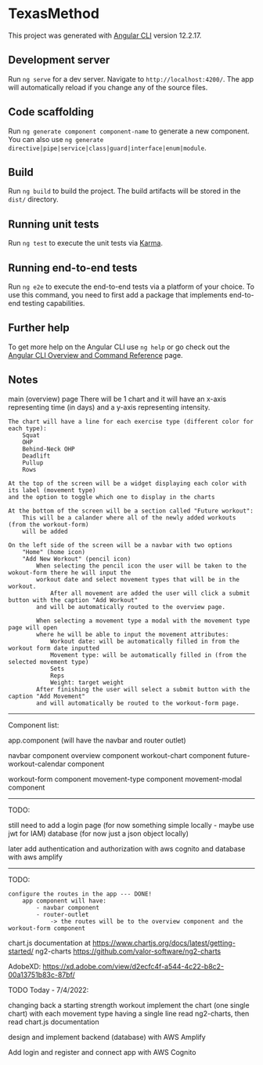 # TexasMethod

This project was generated with [Angular CLI](https://github.com/angular/angular-cli) version 12.2.17.

## Development server

Run `ng serve` for a dev server. Navigate to `http://localhost:4200/`. The app will automatically reload if you change any of the source files.

## Code scaffolding

Run `ng generate component component-name` to generate a new component. You can also use `ng generate directive|pipe|service|class|guard|interface|enum|module`.

## Build

Run `ng build` to build the project. The build artifacts will be stored in the `dist/` directory.

## Running unit tests

Run `ng test` to execute the unit tests via [Karma](https://karma-runner.github.io).

## Running end-to-end tests

Run `ng e2e` to execute the end-to-end tests via a platform of your choice. To use this command, you need to first add a package that implements end-to-end testing capabilities.

## Further help

To get more help on the Angular CLI use `ng help` or go check out the [Angular CLI Overview and Command Reference](https://angular.io/cli) page.

## Notes

main (overview) page
	There will be 1 chart and it will have an x-axis representing time (in days)
	and a y-axis representing intensity.

	The chart will have a line for each exercise type (different color for each type):
		Squat
		OHP
		Behind-Neck OHP
		Deadlift
		Pullup
		Rows
	
	At the top of the screen will be a widget displaying each color with its label (movement type) 
	and the option to toggle which one to display in the charts

	At the bottom of the screen will be a section called "Future workout":
		This will be a calander where all of the newly added workouts (from the workout-form) 
		will be added

	On the left side of the screen will be a navbar with two options
		"Home" (home icon)
		"Add New Workout" (pencil icon)
			When selecting the pencil icon the user will be taken to the wokout-form there he will input the 
			workout date and select movement types that will be in the workout.
				After all movement are added the user will click a submit button with the caption "Add Workout"
			and will be automatically routed to the overview page.

			When selecting a movement type a modal with the movement type page will open
			where he will be able to input the movement attributes:
				Workout date: will be automatically filled in from the workout form date inputted
				Movement type: will be automatically filled in (from the selected movement type)
				Sets
				Reps
				Weight: target weight
			After finishing the user will select a submit button with the caption "Add Movement"
			and will automatically be routed to the workout-form page.			
		

--------------------------------------------------------------------------------------------------

Component list:

app.component (will have the navbar and router outlet)

navbar component
overview component
   workout-chart component
   future-workout-calendar component

workout-form component
   movement-type component
   movement-modal component

--------------------------------------------------------------------------------------------------

TODO:

still need to add a login page (for now something simple locally - maybe use jwt for IAM)
database (for now just a json object locally)

later add authentication and authorization with aws cognito
and database with aws amplify

--------------------------------------------------------------------------------------------------

TODO:

	configure the routes in the app --- DONE!
		app component will have:
			- navbar component
			- router-outlet
				-> the routes will be to the overview component and the workout-form component


chart.js documentation at https://www.chartjs.org/docs/latest/getting-started/
ng2-charts https://github.com/valor-software/ng2-charts 
		
AdobeXD: https://xd.adobe.com/view/d2ecfc4f-a544-4c22-b8c2-00a13751b83c-87bf/ 


TODO Today - 7/4/2022: 

changing back a starting strength workout
  implement the chart (one single chart) with each movement type having a single line
    read ng2-charts, then read chart.js documentation

design and implement backend (database) with AWS Amplify

Add login and register and connect app with AWS Cognito
















